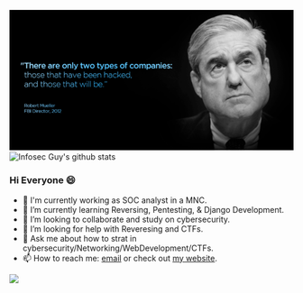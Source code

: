 ![banner](https://github.com/Sheri98/Sheri98/blob/main/548fae453086e729c1c3892c00a68a7a.png) ![Infosec Guy's github stats](https://github-readme-stats.vercel.app/api?username=Sheri98&show_icons=true&theme=merko)
### Hi Everyone :smile:

- 🔭 I'm currently working as SOC analyst in a MNC.
- 🌱 I’m currently learning Reversing, Pentesting, & Django Development. 
- 👯 I’m looking to collaborate and study on cybersecurity.
- 🤔 I’m looking for help with Reveresing and CTFs.
- 💬 Ask me about how to strat in cybersecurity/Networking/WebDevelopment/CTFs. 
- 📫 How to reach me: [email](mailto:shravankumarsheri39@protonmail.com) or check out [my website](https://sheri98.github.io).

![](https://komarev.com/ghpvc/?username=dsp9107&color=blue)


